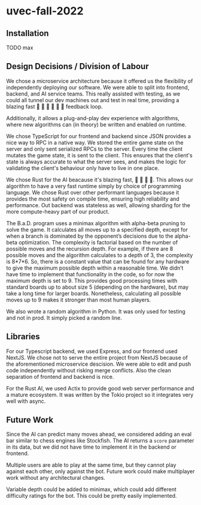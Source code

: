 # uvec-fall-2022

## Installation

TODO max

## Design Decisions / Division of Labour

We chose a microservice architecture because it offered us the flexibility of independently deploying our software. We were able to split into frontend, backend, and AI service teams. This really assisted with testing, as we could all tunnel our dev machines out and test in real time, providing a blazing fast 🚀 🚀 🚀 🚀 🚀 🚀  feedback loop.

Additionally, it allows a plug-and-play dev experience with algorithms, where new algorithms can (in theory) be written and enabled on runtime.

We chose TypeScript for our frontend and backend since JSON provides a nice way to RPC in a native way. We stored the entire game state on the server and only sent serialized RPCs to the server. Every time the client mutates the game state, it is sent to the client. This ensures that the client's state is always accurate to what the server sees, and makes the logic for validating the client's behaviour only have to live in one place.

We chose Rust for the AI beacause it's blazing fast, 🚀 🚀 🚀 🚀. This allows our algorithm to have a very fast runtime simply by choice of programming language. We chose Rust over other performant languages because it provides the most safety on compile time, ensuring high reliability and performance. Out backend was stateless as well, allowing sharding for the more compute-heavy part of our product.

The B.a.D. program uses a minimax algorithm with alpha-beta pruning to solve the game. It calculates all moves up to a specified depth, except for when a branch is dominated by the opponent’s decisions due to the alpha-beta optimization. The complexity is factorial based on the number of possible moves and the recursion depth. For example, if there are 8 possible moves and the algorithm calculates to a depth of 3, the complexity is 8\*7\*6. So, there is a constant value that can be found for any hardware to give the maximum possible depth within a reasonable time. We didn’t have time to implement that functionality in the code, so for now the maximum depth is set to 9. This provides good processing times with standard boards up to about size 5 (depending on the hardware), but may take a long time for larger boards. Nonetheless, calculating all possible moves up to 9 makes it stronger than most human players.

We also wrote a random algorithm in Python. It was only used for testing and not in prod. It simply picked a random line.

## Libraries 

For our Typescript backend, we used Express, and our frontend used NextJS. We chose not to serve the entire project from NextJS because of the aforementioned microservice descision. We were able to edit and push code independently without risking merge conflicts. Also the clean separation of frontend and backend is nice.

For the Rust AI, we used Actix to provide good web server performance and a mature ecosystem. It was written by the Tokio project so it integrates very well with async.

## Future Work

Since the AI can predict many moves ahead, we considered adding an eval bar similar to chess engines like Stockfish. The AI returns a `score` parameter in its data, but we did not have time to implement it in the backend or frontend.

Multiple users are able to play at the same time, but they cannot play against each other, only against the bot. Future work could make multiplayer work without any architectural changes.

Variable depth could be added to minimax, which could add different difficulty ratings for the bot. This could be pretty easily implemented.